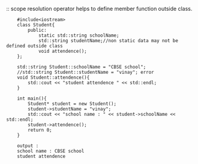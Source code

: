 :: scope resolution operator helps to define member function outside class.


        #include<iostream>
        class Student{
            public:
                static std::string schoolName;
                std::string studentName;//non static data may not be defined outside class
                void attendence();
        };

        std::string Student::schoolName = "CBSE school";
        //std::string Student::studentName = "vinay"; error
        void Student::attendence(){
            std::cout << "student attendence " << std::endl;
        }

        int main(){       
            Student* student = new Student();
            student->studentName = "vinay";
            std::cout << "school name : " << student->schoolName << std::endl;
            student->attendence();
            return 0;
        }

        output : 
        school name : CBSE school
        student attendence
